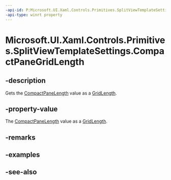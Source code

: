 ```yaml
---
-api-id: P:Microsoft.UI.Xaml.Controls.Primitives.SplitViewTemplateSettings.CompactPaneGridLength
-api-type: winrt property
---
```


<!-- Property syntax
public Windows.UI.Xaml.GridLength CompactPaneGridLength { get; }
-->

# Microsoft.UI.Xaml.Controls.Primitives.SplitViewTemplateSettings.CompactPaneGridLength

## -description
Gets the [CompactPaneLength](../microsoft.ui.xaml.controls/splitview_compactpanelength.md) value as a [GridLength](../microsoft.ui.xaml/gridlength.md).

## -property-value
The [CompactPaneLength](../microsoft.ui.xaml.controls/splitview_compactpanelength.md) value as a [GridLength](../microsoft.ui.xaml/gridlength.md).

## -remarks

## -examples

## -see-also
